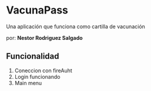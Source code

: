 # VacunaPass
Una aplicación que funciona como cartilla de vacunación


por: **Nestor Rodriguez Salgado**


## Funcionalidad

1. Coneccion con fireAuht 
2. Login funcionando
3. Main menu 
